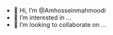 - 👋 Hi, I’m @Amhosseinmahmoodi
- 👀 I’m interested in ...
- 💞️ I’m looking to collaborate on ...

<!---
Amhosseinmahmoodi/Amhosseinmahmoodi is a ✨ special ✨ repository because its `README.md` (this file) appears on your GitHub profile.
You can click the Preview link to take a look at your changes.
--->
